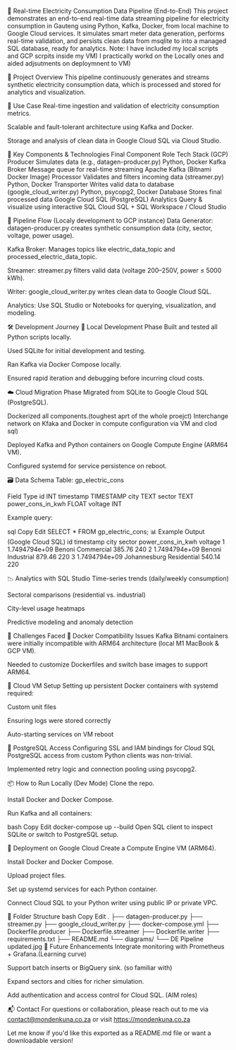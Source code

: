 🔌 Real-time Electricity Consumption Data Pipeline (End-to-End)
This project demonstrates an end-to-end real-time data streaming pipeline for electricity consumption in Gauteng using Python, Kafka, Docker, from local machine to  Google Cloud services. It simulates smart meter data generation, performs real-time validation, and persists clean data from msqlite to into a managed SQL database, ready for analytics.
Note: I have included my local scripts and GCP scrpits inside my VM) I practically workd on the Locally ones and aided adjsutments on deploymnent to VM)

🧠 Project Overview
This pipeline continuously generates and streams synthetic electricity consumption data, which is processed and stored for analytics and visualization.

📌 Use Case
Real-time ingestion and validation of electricity consumption metrics.

Scalable and fault-tolerant architecture using Kafka and Docker.

Storage and analysis of clean data in Google Cloud SQL via Cloud Studio.

🚀 Key Components & Technologies
Final Component	Role	Tech Stack (GCP)
Producer	Simulates data (e.g., datagen-producer.py)	Python, Docker
Kafka Broker	Message queue for real-time streaming	Apache Kafka (Bitnami Docker Image)
Processor	Validates and filters incoming data (streamer.py)	Python, Docker
Transporter	Writes valid data to database (google_cloud_writer.py)	Python, psycopg2, Docker
Database	Stores final processed data	Google Cloud SQL (PostgreSQL)
Analytics	Query & visualize using interactive SQL	Cloud SQL + SQL Workspace / Cloud Studio

🔁 Pipeline Flow (Localy development to GCP instance)
Data Generator: datagen-producer.py creates synthetic consumption data (city, sector, voltage, power usage).

Kafka Broker: Manages topics like electric_data_topic and processed_electric_data_topic.

Streamer: streamer.py filters valid data (voltage 200–250V, power ≤ 5000 kWh).

Writer: google_cloud_writer.py writes clean data to Google Cloud SQL.

Analytics: Use SQL Studio or Notebooks for querying, visualization, and modeling.

🛠️ Development Journey
📍 Local Development Phase
Built and tested all Python scripts locally.

Used SQLite for initial development and testing.

Ran Kafka via Docker Compose locally.

Ensured rapid iteration and debugging before incurring cloud costs.

☁️ Cloud Migration Phase
Migrated from SQLite to Google Cloud SQL (PostgreSQL).

Dockerized all components.(toughest aprt of the whole proejct) Interchange network on Kfaka and Docker in compute configuration via VM and clod sql)

Deployed Kafka and Python containers on Google Compute Engine (ARM64 VM).

Configured systemd for service persistence on reboot.

🗃️ Data Schema
Table: gp_electric_cons

Field	Type
id	INT
timestamp	TIMESTAMP
city	TEXT
sector	TEXT
power_cons_in_kwh	FLOAT
voltage	INT

Example query:

sql
Copy
Edit
SELECT * FROM gp_electric_cons;
📊 Example Output (Google Cloud SQL)
id	timestamp	city	sector	power_cons_in_kwh	voltage
1	1.7494794e+09	Benoni	Commercial	385.76	240
2	1.7494794e+09	Benoni	Industrial	879.46	220
3	1.7494794e+09	Johannesburg	Residential	540.14	220

📉 Analytics with SQL Studio
Time-series trends (daily/weekly consumption)

Sectoral comparisons (residential vs. industrial)

City-level usage heatmaps

Predictive modeling and anomaly detection

🧱 Challenges Faced
🐳 Docker Compatibility Issues
Kafka Bitnami containers were initially incompatible with ARM64 architecture (local M1 MacBook & GCP VM).

Needed to customize Dockerfiles and switch base images to support ARM64.

🔄 Cloud VM Setup
Setting up persistent Docker containers with systemd required:

Custom unit files

Ensuring logs were stored correctly

Auto-starting services on VM reboot

🔐 PostgreSQL Access
Configuring SSL and IAM bindings for Cloud SQL PostgreSQL access from custom Python clients was non-trivial.

Implemented retry logic and connection pooling using psycopg2.

📦 How to Run Locally (Dev Mode)
Clone the repo.

Install Docker and Docker Compose.

Run Kafka and all containers:

bash
Copy
Edit
docker-compose up --build
Open SQL client to inspect SQLite or switch to PostgreSQL setup.

📡 Deployment on Google Cloud
Create a Compute Engine VM (ARM64).

Install Docker and Docker Compose.

Upload project files.

Set up systemd services for each Python container.

Connect Cloud SQL to your Python writer using public IP or private VPC.

📂 Folder Structure
bash
Copy
Edit
.
├── datagen-producer.py
├── streamer.py
├── google_cloud_writer.py
├── docker-compose.yml
├── Dockerfile.producer
├── Dockerfile.streamer
├── Dockerfile.writer
├── requirements.txt
├── README.md
└── diagrams/
    └── DE Pipeline updated.jpg
🧠 Future Enhancements
Integrate monitoring with Prometheus + Grafana.(Learning curve)

Support batch inserts or BigQuery sink. (so familiar with)

Expand sectors and cities for richer simulation.

Add authentication and access control for Cloud SQL. (AIM roles)

📬 Contact
For questions or collaboration, please reach out to me via contact@mondenkuna.co.za or visit https://mondenkuna.co.za

Let me know if you'd like this exported as a README.md file or want a downloadable version!
